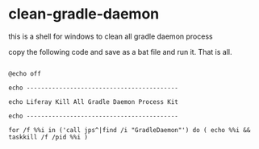 # clean-gradle-daemon
this is a shell for windows to clean all gradle daemon process


copy the following code and save as a bat file and run it. That is all.

<pre><code>
@echo off<br />
echo ------------------------------------------<br />
echo Liferay Kill All Gradle Daemon Process Kit<br />
echo ------------------------------------------<br />
for /f %%i in ('call jps^|find /i "GradleDaemon"') do ( echo %%i && taskkill /f /pid %%i )<br />
<pre><code>
